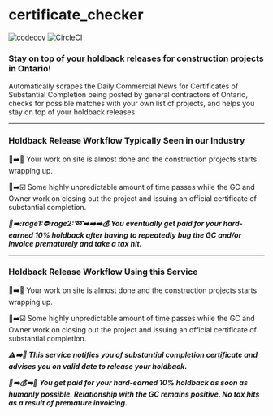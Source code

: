 # certificate_checker 
[![codecov](https://codecov.io/gh/confirmationbias616/certificate_checker/branch/master/graph/badge.svg)](https://codecov.io/gh/confirmationbias616/certificate_checker)
[![CircleCI](https://circleci.com/gh/confirmationbias616/certificate_checker.svg?style=svg)](https://circleci.com/gh/confirmationbias616/certificate_checker)

### Stay on top of your holdback releases for construction projects in Ontario!

Automatically scrapes the Daily Commercial News for Certificates of Substantial Completion being posted by general contractors of Ontario, checks for possible matches with your own list of projects, and helps you stay on top of your holdback releases. 

---
### Holdback Release Workflow Typically Seen in our Industry
:construction::arrow_right::office: Your work on site is almost done and the construction projects starts wrapping up.


:crystal_ball::arrow_right::ballot_box_with_check: Some highly unpredictable amount of time passes while the GC and Owner work on closing out the project and issuing an official certificate of substantial completion.

***:crystal_ball::arrow_right::rage1::no_entry::rage2::loop::arrow_right::arrow_right::arrow_right::moneybag: You eventually get paid for your hard-earned 10% holdback after having to repeatedly bug the GC and/or invoice prematurely and take a tax hit.***

---
### Holdback Release Workflow Using this Service
:construction::arrow_right::office: Your work on site is almost done and the construction projects starts wrapping up.


:crystal_ball::arrow_right::ballot_box_with_check: Some highly unpredictable amount of time passes while the GC and Owner work on closing out the project and issuing an official certificate of substantial completion.


***:warning::arrow_right::date: This service notifies you of substantial completion certificate and advises you on valid date to release your holdback.***


***:date::arrow_right::moneybag::arrow_right::tada: You get paid for your hard-earned 10% holdback as soon as humanly possible. Relationship with the GC remains positive. No tax hits as a result of premature invoicing.***
